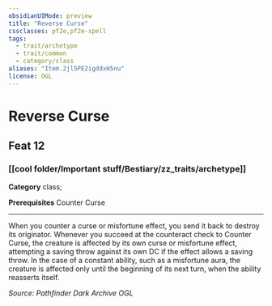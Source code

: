 ```yaml
---
obsidianUIMode: preview
title: "Reverse Curse"
cssclasses: pf2e,pf2e-spell
tags:
  - trait/archetype
  - trait/common
  - category/class
aliases: "Item.2jl5PE2igddxH5nu"
license: OGL
---
```

# Reverse Curse
## Feat 12
### [[cool folder/Important stuff/Bestiary/zz_traits/archetype]]

**Category** class; 



**Prerequisites** Counter Curse
* * *
When you counter a curse or misfortune effect, you send it back to destroy its originator. Whenever you succeed at the counteract check to Counter Curse, the creature is affected by its own curse or misfortune effect, attempting a saving throw against its own DC if the effect allows a saving throw. In the case of a constant ability, such as a misfortune aura, the creature is affected only until the beginning of its next turn, when the ability reasserts itself.

*Source: Pathfinder Dark Archive*
*OGL*